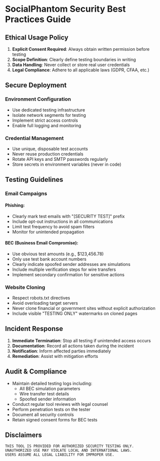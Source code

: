 # SocialPhantom Security Best Practices Guide

## Ethical Usage Policy
1. **Explicit Consent Required**: Always obtain written permission before testing
2. **Scope Definition**: Clearly define testing boundaries in writing
3. **Data Handling**: Never collect or store real user credentials
4. **Legal Compliance**: Adhere to all applicable laws (GDPR, CFAA, etc.)

## Secure Deployment
### Environment Configuration
- Use dedicated testing infrastructure
- Isolate network segments for testing
- Implement strict access controls
- Enable full logging and monitoring

### Credential Management
- Use unique, disposable test accounts
- Never reuse production credentials
- Rotate API keys and SMTP passwords regularly
- Store secrets in environment variables (never in code)

## Testing Guidelines
### Email Campaigns
#### Phishing:
- Clearly mark test emails with "[SECURITY TEST]" prefix
- Include opt-out instructions in all communications
- Limit test frequency to avoid spam filters
- Monitor for unintended propagation

#### BEC (Business Email Compromise):
- Use obvious test amounts (e.g., $123,456.78)
- Only use test bank account numbers
- Clearly indicate spoofed sender addresses are simulations
- Include multiple verification steps for wire transfers
- Implement secondary confirmation for sensitive actions

### Website Cloning
- Respect robots.txt directives
- Avoid overloading target servers
- Never clone financial or government sites without explicit authorization
- Include visible "TESTING ONLY" watermarks on cloned pages

## Incident Response
1. **Immediate Termination**: Stop all testing if unintended access occurs
2. **Documentation**: Record all actions taken during the incident
3. **Notification**: Inform affected parties immediately
4. **Remediation**: Assist with mitigation efforts

## Audit & Compliance
- Maintain detailed testing logs including:
  - All BEC simulation parameters
  - Wire transfer test details
  - Spoofed sender information
- Conduct regular tool reviews with legal counsel
- Perform penetration tests on the tester
- Document all security controls
- Retain signed consent forms for BEC tests

## Disclaimers
```plaintext
THIS TOOL IS PROVIDED FOR AUTHORIZED SECURITY TESTING ONLY. 
UNAUTHORIZED USE MAY VIOLATE LOCAL AND INTERNATIONAL LAWS. 
USERS ASSUME ALL LEGAL LIABILITY FOR IMPROPER USE.
